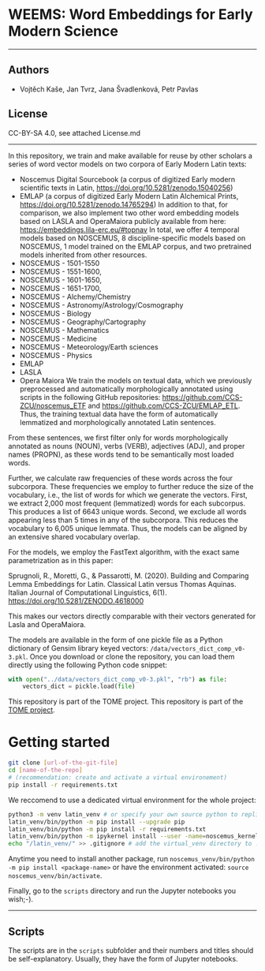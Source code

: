 # WEEMS: Word Embeddings for Early Modern Science 

---

## Authors

* Vojtěch Kaše, Jan Tvrz, Jana Švadlenková, Petr Pavlas

## License

CC-BY-SA 4.0, see attached License.md

---

In this repository, we train and make available for reuse by other scholars a series of word vector models on two corpora of Early Modern Latin texts:
  * Noscemus Digital Sourcebook (a corpus of digitized Early modern scientific texts in Latin, https://doi.org/10.5281/zenodo.15040256)
  * EMLAP (a corpus of digitized Early Modern Latin Alchemical Prints, https://doi.org/10.5281/zenodo.14765294)
  In addition to that, for comparison, we also implement two other word embedding models based on LASLA and OperaMaiora publicly available from here: https://embeddings.lila-erc.eu/#topnav
  In total, we offer 4 temporal models based on NOSCEMUS, 8 discipline-specific models based on NOSCEMUS, 1 model trained on the EMLAP corpus, and two pretrained models inherited from other resources.
  * NOSCEMUS - 1501-1550
  * NOSCEMUS - 1551-1600,
  * NOSCEMUS - 1601-1650,
  * NOSCEMUS - 1651-1700,
  * NOSCEMUS - Alchemy/Chemistry
  * NOSCEMUS - Astronomy/Astrology/Cosmography
  * NOSCEMUS - Biology
  * NOSCEMUS - Geography/Cartography
  * NOSCEMUS - Mathematics
  * NOSCEMUS - Medicine
  * NOSCEMUS - Meteorology/Earth sciences
  * NOSCEMUS - Physics
  * EMLAP
  * LASLA
  * Opera Maiora
  We train the models on textual data, which we previously preprocessed and automatically morphologically annotated using scripts in the following GitHub repositories: https://github.com/CCS-ZCU/noscemus_ETF and https://github.com/CCS-ZCU/EMLAP_ETL. Thus, the training textual data have the form of automatically lemmatized and morphologically annotated Latin sentences.

  From these sentences, we first filter only for words morphologically annotated as nouns (NOUN), verbs (VERB), adjectives (ADJ), and proper names (PROPN), as these words tend to be semantically most loaded words.

  Further, we calculate raw frequencies of these words across the four subcorpora. These frequencies we employ to further reduce the size of the vocabulary, i.e., the list of words for which we generate the vectors. First, we extract 2,000 most frequent (lemmatized) words for each subcorpus. This produces a list of 6643 unique words. Second, we exclude all words appearing less than 5 times in any of the subcorpora. This reduces the vocabulary to 6,005 unique lemmata. Thus, the models can be aligned by an extensive shared vocabulary overlap.

  For the models, we employ the FastText algorithm, with the exact same parametrization as in this paper:

  Sprugnoli, R., Moretti, G., & Passarotti, M. (2020). Building and Comparing Lemma Embeddings for Latin. Classical Latin versus Thomas Aquinas. Italian Journal of Computational Linguistics, 6(1). https://doi.org/10.5281/ZENODO.4618000

  This makes our vectors directly comparable with their vectors generated for Lasla and OperaMaiora.

  The models are available in the form of one pickle file as a Python dictionary of Gensim library keyed vectors: `/data/vectors_dict_comp_v0-3.pkl`. Once you download or clone the repository, you can load them directly using the following Python code snippet:
  ```python
  with open("../data/vectors_dict_comp_v0-3.pkl", "rb") as file:
      vectors_dict = pickle.load(file)
  ```

  This repository is part of the TOME project.
This repository is part of the [TOME project](https://tome.flu.cas.cz).

# Getting started

```bash
git clone [url-of-the-git-file]
cd [name-of-the-repo]
# (recommendation: create and activate a virtual environement)
pip install -r requirements.txt
```

We reccomend to use a dedicated virtual environment for the whole project:

```bash
python3 -m venv latin_venv # or specify your own source python to replicate (e.g. python3.12 etc.)
latin_venv/bin/python -m pip install --upgrade pip
latin_venv/bin/python -m pip install -r requirements.txt
latin_venv/bin/python -m ipykernel install --user -name=noscemus_kernel # create the jupyter kernel to be used by the notebooks
echo "/latin_venv/" >> .gitignore # add the virtual_venv directory to .gitignore, to prevents its synchronization via github
```

Anytime you need to install another package, run `noscemus_venv/bin/python -m pip install <package-name>` or have the environment activated: `source noscemus_venv/bin/activate`.

Finally, go to the `scripts` directory and run the Jupyter notebooks you wish;-).

---

## Scripts

The scripts are in the `scripts` subfolder and their numbers and titles should be self-explanatory. Usually, they have the form of Jupyter notebooks.
